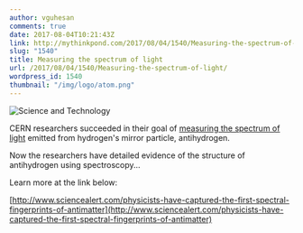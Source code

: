 ```yaml
---
author: vguhesan
comments: true
date: 2017-08-04T10:21:43Z
link: http://mythinkpond.com/2017/08/04/1540/Measuring-the-spectrum-of-light/
slug: "1540"
title: Measuring the spectrum of light
url: /2017/08/04/1540/Measuring-the-spectrum-of-light/
wordpress_id: 1540
thumbnail: "/img/logo/atom.png"
---
```


![Science and Technology](/img/logo/atom.png)

CERN researchers succeeded in their goal of [measuring the spectrum of light](http://www.sciencealert.com/physicists-have-observed-the-light-spectrum-of-antimatter-for-first-time) emitted from hydrogen's mirror particle, antihydrogen.

Now the researchers have detailed evidence of the structure of antihydrogen using spectroscopy...

Learn more at the link below:

[http://www.sciencealert.com/physicists-have-captured-the-first-spectral-fingerprints-of-antimatter](http://www.sciencealert.com/physicists-have-captured-the-first-spectral-fingerprints-of-antimatter)
